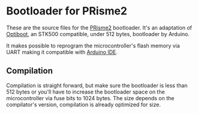# Bootloader for PRisme2
These are the source files for the [PRisme2](https://github.com/Robopoly/Arduino) bootloader. It's an adaptation of [Optiboot](http://code.google.com/p/optiboot/), an STK500 compatible, under 512 bytes, bootloader by Arduino.

It makes possible to reprogram the microcontroller's flash memory via UART making it compatible with [Arduino IDE](http://arduino.cc/en/Main/Software).

## Compilation
Compilation is straight forward, but make sure the bootloader is less than 512 bytes or you'll have to increase the bootloader space on the microcontroller via fuse bits to 1024 bytes. The size depends on the compilator's version, compilation is already optimized for size.